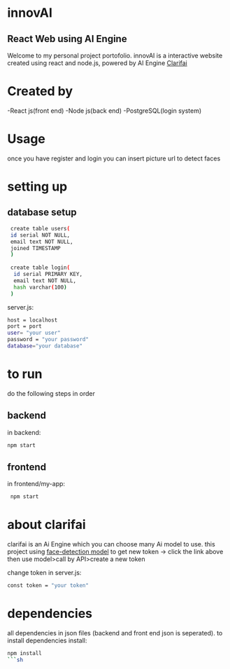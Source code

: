 # innovAI
## React Web using AI Engine
Welcome to my personal project portofolio.
innovAI is a interactive website created using react and node.js, powered by AI Engine [Clarifai](https://www.clarifai.com/) 
# Created by
-React js(front end)
-Node js(back end)
-PostgreSQL(login system)

# Usage
once you have register and login you can insert picture url to detect faces

# setting up
## database setup
 ```sh
  create table users(
  id serial NOT NULL,
  email text NOT NULL,
  joined TIMESTAMP
  )
  
  create table login(
   id serial PRIMARY KEY,
   email text NOT NULL,
   hash varchar(100)
  )
 ```
 server.js:
 ```sh
 host = localhost
 port = port
 user= "your user"
 password = "your password"
 database="your database"
 ```
 # to run
 do the following steps in order
 
 ##  backend
 in backend:
 ```sh
 npm start
```
 
 ## frontend
in frontend/my-app:
```sh
 npm start
 ```
 
# about clarifai
clarifai is an Ai Engine which you can choose many Ai model to use.
this project using [face-detection model](https://clarifai.com/clarifai/main/models/face-detection)
to get new token -> click the link above then use model>call by API>create a new token

change token in server.js:
```sh
const token = "your token"
```
 # dependencies
 all dependencies in json files (backend and front end json is seperated).
 to install dependencies install:
 ```sh
 npm install
 ```sh
